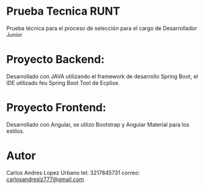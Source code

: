 # Prueba Tecnica RUNT
Prueba técnica para el proceso de selección para el cargo de Desarrollador Junior

# Proyecto Backend:
Desarrollado con JAVA utilizando el framework de desarrollo Spring Boot, el IDE utilizado feu Spring Boot Tool de Ecplise.

# Proyecto Frontend:
Desarrollado con Angular, se utlizo Bootstrap y Angular Material para los estilos.

# Autor
Carlos Andres Lopez Urbano
tel: 3217845731
correo: carlosandreslz777@gmail.com
